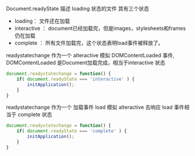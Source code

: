 Document.readyState 描述 loading 状态的文件
其有三个状态
- loading： 文件还在加载
- interactive ： document已经加载完，但是images，stylesheets和frames仍在加载
- complete ： 所有文件加载完，这个状态表明load事件被释放了。

readystatechange 作为一个 alteractive 模拟 DOMContentLoaded 事件,
DOMContentLoaded 是Document加载完成，相当于interactive 状态
```JavaScript
document.readystatechange = function() {
    if( document.readyState === 'interactive' ) {
        initApplication();
    }
}
```

readystatechange 作为一个 加载事件 load 模拟 alteractive 去响应
load 事件相当于 complete 状态
```javascript
document.readystatechange = function() {
    if( document.readyState === 'complete' ) {
        initApplication();
    }
}
```
